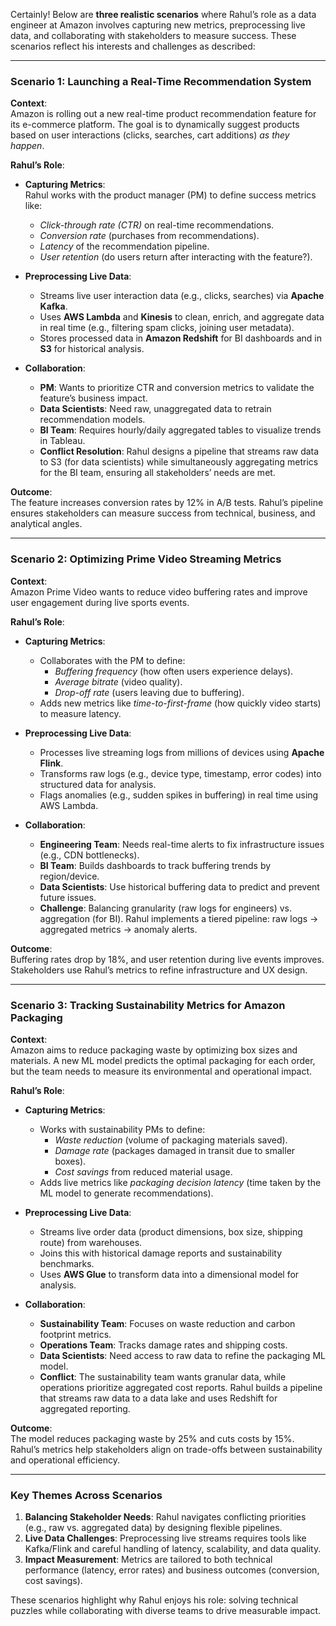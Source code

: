 Certainly! Below are **three realistic scenarios** where Rahul’s role as a data engineer at Amazon involves capturing new metrics, preprocessing live data, and collaborating with stakeholders to measure success. These scenarios reflect his interests and challenges as described:

---

### **Scenario 1: Launching a Real-Time Recommendation System**  
**Context**:  
Amazon is rolling out a new real-time product recommendation feature for its e-commerce platform. The goal is to dynamically suggest products based on user interactions (clicks, searches, cart additions) *as they happen*.  

**Rahul’s Role**:  
- **Capturing Metrics**:  
  Rahul works with the product manager (PM) to define success metrics like:  
  - *Click-through rate (CTR)* on real-time recommendations.  
  - *Conversion rate* (purchases from recommendations).  
  - *Latency* of the recommendation pipeline.  
  - *User retention* (do users return after interacting with the feature?).  

- **Preprocessing Live Data**:  
  - Streams live user interaction data (e.g., clicks, searches) via **Apache Kafka**.  
  - Uses **AWS Lambda** and **Kinesis** to clean, enrich, and aggregate data in real time (e.g., filtering spam clicks, joining user metadata).  
  - Stores processed data in **Amazon Redshift** for BI dashboards and in **S3** for historical analysis.  

- **Collaboration**:  
  - **PM**: Wants to prioritize CTR and conversion metrics to validate the feature’s business impact.  
  - **Data Scientists**: Need raw, unaggregated data to retrain recommendation models.  
  - **BI Team**: Requires hourly/daily aggregated tables to visualize trends in Tableau.  
  - **Conflict Resolution**: Rahul designs a pipeline that streams raw data to S3 (for data scientists) while simultaneously aggregating metrics for the BI team, ensuring all stakeholders’ needs are met.  

**Outcome**:  
The feature increases conversion rates by 12% in A/B tests. Rahul’s pipeline ensures stakeholders can measure success from technical, business, and analytical angles.

---

### **Scenario 2: Optimizing Prime Video Streaming Metrics**  
**Context**:  
Amazon Prime Video wants to reduce video buffering rates and improve user engagement during live sports events.  

**Rahul’s Role**:  
- **Capturing Metrics**:  
  - Collaborates with the PM to define:  
    - *Buffering frequency* (how often users experience delays).  
    - *Average bitrate* (video quality).  
    - *Drop-off rate* (users leaving due to buffering).  
  - Adds new metrics like *time-to-first-frame* (how quickly video starts) to measure latency.  

- **Preprocessing Live Data**:  
  - Processes live streaming logs from millions of devices using **Apache Flink**.  
  - Transforms raw logs (e.g., device type, timestamp, error codes) into structured data for analysis.  
  - Flags anomalies (e.g., sudden spikes in buffering) in real time using AWS Lambda.  

- **Collaboration**:  
  - **Engineering Team**: Needs real-time alerts to fix infrastructure issues (e.g., CDN bottlenecks).  
  - **BI Team**: Builds dashboards to track buffering trends by region/device.  
  - **Data Scientists**: Use historical buffering data to predict and prevent future issues.  
  - **Challenge**: Balancing granularity (raw logs for engineers) vs. aggregation (for BI). Rahul implements a tiered pipeline: raw logs → aggregated metrics → anomaly alerts.  

**Outcome**:  
Buffering rates drop by 18%, and user retention during live events improves. Stakeholders use Rahul’s metrics to refine infrastructure and UX design.

---

### **Scenario 3: Tracking Sustainability Metrics for Amazon Packaging**  
**Context**:  
Amazon aims to reduce packaging waste by optimizing box sizes and materials. A new ML model predicts the optimal packaging for each order, but the team needs to measure its environmental and operational impact.  

**Rahul’s Role**:  
- **Capturing Metrics**:  
  - Works with sustainability PMs to define:  
    - *Waste reduction* (volume of packaging materials saved).  
    - *Damage rate* (packages damaged in transit due to smaller boxes).  
    - *Cost savings* from reduced material usage.  
  - Adds live metrics like *packaging decision latency* (time taken by the ML model to generate recommendations).  

- **Preprocessing Live Data**:  
  - Streams live order data (product dimensions, box size, shipping route) from warehouses.  
  - Joins this with historical damage reports and sustainability benchmarks.  
  - Uses **AWS Glue** to transform data into a dimensional model for analysis.  

- **Collaboration**:  
  - **Sustainability Team**: Focuses on waste reduction and carbon footprint metrics.  
  - **Operations Team**: Tracks damage rates and shipping costs.  
  - **Data Scientists**: Need access to raw data to refine the packaging ML model.  
  - **Conflict**: The sustainability team wants granular data, while operations prioritize aggregated cost reports. Rahul builds a pipeline that streams raw data to a data lake and uses Redshift for aggregated reporting.  

**Outcome**:  
The model reduces packaging waste by 25% and cuts costs by 15%. Rahul’s metrics help stakeholders align on trade-offs between sustainability and operational efficiency.

---

### **Key Themes Across Scenarios**  
1. **Balancing Stakeholder Needs**: Rahul navigates conflicting priorities (e.g., raw vs. aggregated data) by designing flexible pipelines.  
2. **Live Data Challenges**: Preprocessing live streams requires tools like Kafka/Flink and careful handling of latency, scalability, and data quality.  
3. **Impact Measurement**: Metrics are tailored to both technical performance (latency, error rates) and business outcomes (conversion, cost savings).  

These scenarios highlight why Rahul enjoys his role: solving technical puzzles while collaborating with diverse teams to drive measurable impact.
